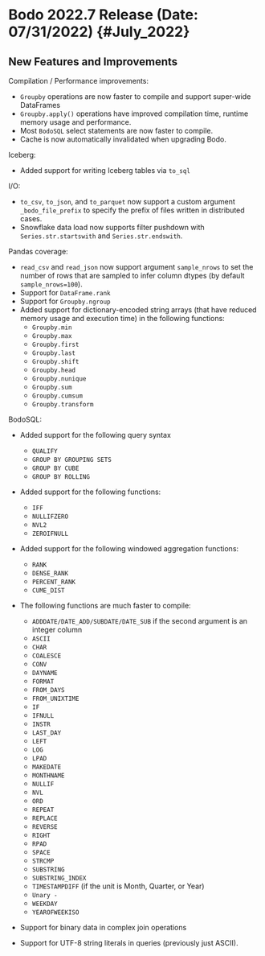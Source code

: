 Bodo 2022.7 Release (Date: 07/31/2022) {#July_2022}
========================================

## New Features and Improvements

Compilation / Performance improvements:

- `Groupby` operations are now faster to compile and support super-wide DataFrames
- `Groupby.apply()` operations have improved compilation time, runtime memory usage and performance.
- Most `BodoSQL` select statements are now faster to compile.
- Cache is now automatically invalidated when upgrading Bodo.

Iceberg:

- Added support for writing Iceberg tables via `to_sql`

I/O:

- `to_csv`, `to_json`, and `to_parquet` now support a custom argument `_bodo_file_prefix` to specify the prefix of files written in distributed cases.
- Snowflake data load now supports filter pushdown with `Series.str.startswith` and `Series.str.endswith`.

Pandas coverage:

- `read_csv` and `read_json` now support argument `sample_nrows` to set the number of rows that are sampled to infer column dtypes (by default `sample_nrows=100`).
- Support for `DataFrame.rank`
- Support for `Groupby.ngroup`
- Added support for dictionary-encoded string arrays (that have reduced memory usage and execution time) in the following functions:
    - `Groupby.min`
    - `Groupby.max`
    - `Groupby.first`
    - `Groupby.last`
    - `Groupby.shift`
    - `Groupby.head`
    - `Groupby.nunique`
    - `Groupby.sum`
    - `Groupby.cumsum`
    - `Groupby.transform`

BodoSQL:

- Added support for the following query syntax
    - `QUALIFY`
    - `GROUP BY GROUPING SETS`
    - `GROUP BY CUBE`
    - `GROUP BY ROLLING`

- Added support for the following functions:
    - `IFF`
    - `NULLIFZERO`
    - `NVL2`
    - `ZEROIFNULL`

- Added support for the following windowed aggregation functions:
    - `RANK`
    - `DENSE_RANK`
    - `PERCENT_RANK`
    - `CUME_DIST`

- The following functions are much faster to compile:
    - `ADDDATE/DATE_ADD/SUBDATE/DATE_SUB` if the second argument is an integer column
    - `ASCII`
    - `CHAR`
    - `COALESCE`
    - `CONV`
    - `DAYNAME`
    - `FORMAT`
    - `FROM_DAYS`
    - `FROM_UNIXTIME`
    - `IF`
    - `IFNULL`
    - `INSTR`
    - `LAST_DAY`
    - `LEFT`
    - `LOG`
    - `LPAD`
    - `MAKEDATE`
    - `MONTHNAME`
    - `NULLIF`
    - `NVL`
    - `ORD`
    - `REPEAT`
    - `REPLACE`
    - `REVERSE`
    - `RIGHT`
    - `RPAD`
    - `SPACE`
    - `STRCMP`
    - `SUBSTRING`
    - `SUBSTRING_INDEX`
    - `TIMESTAMPDIFF` (if the unit is Month, Quarter, or Year)
    - `Unary -`
    - `WEEKDAY`
    - `YEAROFWEEKISO`

- Support for binary data in complex join operations
- Support for UTF-8 string literals in queries (previously just ASCII).
